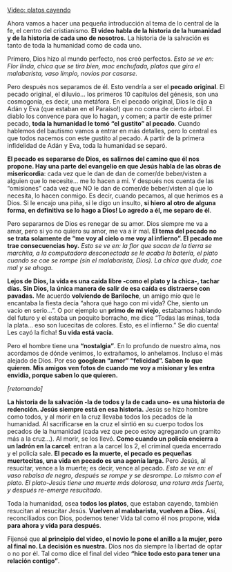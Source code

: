 
[Video: platos cayendo](https://www.youtube.com/watch?v=hY91S80tu7Q)

Ahora vamos a hacer una pequeña introducción al tema de lo central de la fe, el centro del cristianismo. **El video habla de la historia de la humanidad y de la historia de cada uno de nosotros.** La historia de la salvación es tanto de toda la humanidad como de cada uno.

Primero, Dios hizo al mundo perfecto, nos creó perfectos. _Esto se ve en: Flor linda, chica que se tira bien, mac enchufada, platos que gira el malabarista, vaso limpio, novios por casarse._

Pero después nos separamos de él. Esto vendría a ser el **pecado original**. El pecado original, el diluvio… los primeros 10 capítulos del génesis, son una cosmogonía, es decir, una metáfora. En el pecado original, Dios le dijo a Adán y Eva (que estaban en el Paraíso!) que no coma de cierto árbol. El diablo los convence para que lo hagan, y comen; a partir de este primer pecado, **toda la humanidad le tomó “el gustito” al pecado**. Cuando hablemos del bautismo vamos a entrar en más detalles, pero lo central es que todos nacemos con este gustito al pecado. A partir de la primera infidelidad de Adán y Eva, toda la humanidad se separó.

**El pecado es separarse de Dios, es salirnos del camino que él nos propone. Hay una parte del evangelio en que Jesús habla de las obras de misericordia**: cada vez que le dan de dan de comer/de beber/visten a alguien que lo necesite… me lo hacen a mi. Y después nos cuenta de las “omisiones” cada vez que NO le dan de comer/de beber/visten al que lo necesita, lo hacen conmigo. Es decir, cuando pecamos, al que herimos es a Dios. Si le encajo una piña, si le digo un insulto, **si hiero al otro de alguna forma, en definitiva se lo hago a Dios! Lo agredo a él, me separo de él**.

Pero separarnos de Dios es  renegar de su amor. Dios siempre me va a amar, pero si yo no quiero su amor, me va a ir mal. **El tema del pecado no se trata solamente de “me voy al cielo o me voy al infierno”. El pecado me trae consecuencias hoy.** _Esto se ve en: la flor que sacan de la tierra se marchita, a la computadora desconectada se le acaba la batería, el plato cuando se cae se rompe (sin el malabarista, Dios). La chica que duda, cae mal y se ahoga._

**Lejos de Dios, la vida es una caída libre -como el plato y la chica-, tachar días. Sin Dios, la única manera de salir de esa caída es distraerse con pavadas.** Me acuerdo **volviendo de Bariloche**, un amigo mío que le encantaba la fiesta decía “ahora qué hago con mi vida? Che, siento un vacío en serio...”.  O por ejemplo un **primo de mi viejo**, estabamos hablando del futuro y el estaba un poquito borracho, me dice “Todas las minas, toda la plata… eso son lucecitas de colores. Esto, es el infierno.” Se dio cuenta! Les cayó la ficha! **Su vida está vacía.**

Pero el hombre tiene una **“nostalgia”**. En lo profundo de nuestro alma, nos acordamos de dónde venimos, lo extrañamos, lo anhelamos. Incluso el más alejado de Dios. Por eso **googlean “amor” “felicidad”. Saben lo que quieren. Mis amigos ven fotos de cuando me voy a misionar y les entra envidia, porque saben lo que quieren.**

_[retomando]_

**La historia de la salvación -la de todos y la de cada uno- es una historia de redención. Jesús siempre está en esa historia.** Jesús se hizo hombre como todos, y al morir en la cruz llevaba todos los pecados de la humanidad. Al sacrificarse en la cruz el sintió en su cuerpo todos los pecados de la humanidad (cada vez que peco estoy agregando un gramito más a la cruz…). Al morir, se los llevó. **Como cuando un policía encierra a un ladrón en la carcel**: entran a la carcel los 2, el criminal queda encerrado y el policía sale. **El pecado es la muerte, el pecado es pequeñas muertecitas, una vida en pecado es una agonía larga.** Pero Jesús, al resucitar, vence a la muerte; es decir, vence al pecado. _Esto se ve en: el vaso rebalsa de negro, después se rompe y se desrompe. Lo mismo con el plato. El plato-Jesús tiene una muerte más dolorosa, una rotura más fuerte, y después re-emerge resucitado._

Toda la humanidad, osea **todos los platos**, que estaban cayendo, también resucitan al resucitar Jesús. **Vuelven al malabarista, vuelven a Dios.** Así, reconciliados con Dios, podemos tener Vida tal como él nos propone, **vida para ahora y vida para después**.

Fijensé que **al principio del video, el novio le pone el anillo a la mujer, pero al final no. La decisión es nuestra.** Dios nos da siempre la libertad de optar o no por él. Tal como dice el final del video **“hice todo esto para tener una relación contigo”**.
